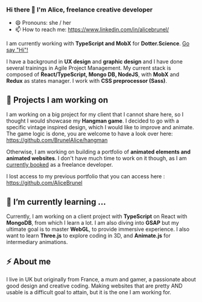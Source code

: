 ### Hi there 👋 I'm Alice, freelance creative developer
- 😄 Pronouns: she / her
- 📫 How to reach me: https://www.linkedin.com/in/alicebrunel/

I am currently working with **TypeScript and MobX** for **Dotter.Science**. [Go say "Hi"!](https://www.dotter.science/)

I have a background in **UX design** and **graphic design** and I have done several trainings in Agile Project Management. My current stack is composed of **React/TypeScript, Mongo DB, NodeJS**, with **MobX** and **Redux** as states manager. I work with **CSS preprocessor (Sass)**.

## 🔭 Projects I am working on
I am working on a big project for my client that I cannot share here, so I thought I would showcase my **Hangman game**. I decided to go with a specific vintage inspired design, which I would like to improve and animate. The game logic is done, you are welcome to have a look over here: https://github.com/BrunelAlice/hangman

Otherwise, I am working on building a portfolio of **animated elements and animated websites**. I don't have much time to work on it though, as I am <ins>currently booked</ins> as a freelance developer.

I lost access to my previous portfolio that you can access here : https://github.com/AliceBrunel

## 🌱 I’m currently learning ...
Currently, I am working on a client project with **TypeScript** on React with **MongoDB**, from which I learn a lot. I am also diving into **GSAP** but my ultimate goal is to master **WebGL**, to provide immersive experience. I also want to learn **Three.js** to explore coding in 3D, and **Animate.js** for intermediary animations.

## ⚡ About me
I live in UK but originally from France, a mum and gamer, a passionate about good design and creative coding. Making websites that are pretty AND usable is a difficult goal to attain, but it is the one I am working for.
